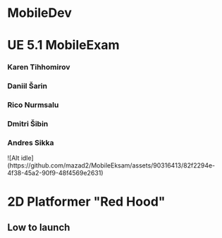 # MobileDev
<h1>UE 5.1 MobileExam</h1>
<h3>Karen Tihhomirov</h3>
<h3>Daniil Šarin</h3>
<h3>Rico Nurmsalu</h3>
<h3>Dmitri Šibin</h3>
<h3>Andres Sikka</h3>
<p>
![Alt idle](https://github.com/mazad2/MobileEksam/assets/90316413/82f2294e-4f38-45a2-90f9-48f4569e2631)
<h1>2D Platformer "Red Hood"</h1>
<h2>Low to launch</h2>
